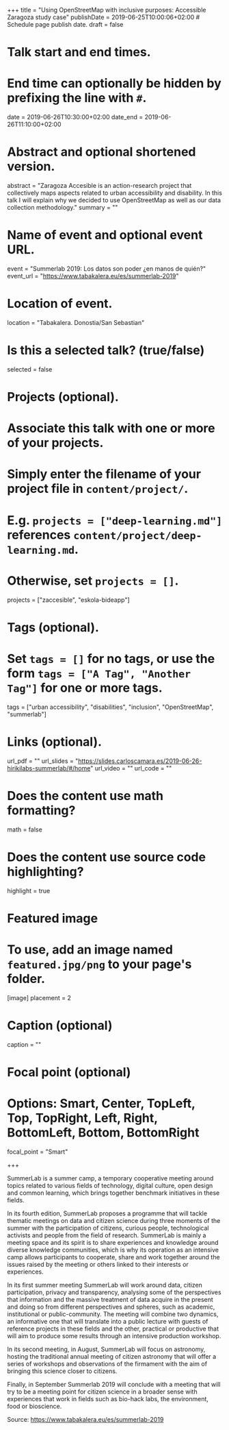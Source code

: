 +++
title = "Using OpenStreetMap with inclusive purposes: Accessible Zaragoza study case"
publishDate = 2019-06-25T10:00:06+02:00  # Schedule page publish date.
draft = false

# Talk start and end times.
#   End time can optionally be hidden by prefixing the line with `#`.
date = 2019-06-26T10:30:00+02:00
date_end = 2019-06-26T11:10:00+02:00

# Abstract and optional shortened version.
abstract = "Zaragoza Accesible is an action-research project that collectively maps aspects related to urban accessibility and disability. In this talk I will explain why we decided to use OpenStreetMap as well as our data collection methodology."
summary = ""

# Name of event and optional event URL.
event = "Summerlab 2019: Los datos son poder ¿en manos de quién?"
event_url = "https://www.tabakalera.eu/es/summerlab-2019"

# Location of event.
location = "Tabakalera. Donostia/San Sebastian"

# Is this a selected talk? (true/false)
selected = false

# Projects (optional).
#   Associate this talk with one or more of your projects.
#   Simply enter the filename of your project file in `content/project/`.
#   E.g. `projects = ["deep-learning.md"]` references `content/project/deep-learning.md`.
#   Otherwise, set `projects = []`.
projects = ["zaccesible", "eskola-bideapp"]

# Tags (optional).
#   Set `tags = []` for no tags, or use the form `tags = ["A Tag", "Another Tag"]` for one or more tags.
tags = ["urban accessibility", "disabilities", "inclusion", "OpenStreetMap", "summerlab"]

# Links (optional).
url_pdf = ""
url_slides = "https://slides.carloscamara.es/2019-06-26-hirikilabs-summerlab/#/home"
url_video = ""
url_code = ""

# Does the content use math formatting?
math = false

# Does the content use source code highlighting?
highlight = true

# Featured image
# To use, add an image named `featured.jpg/png` to your page's folder.
[image]
  placement = 2
  # Caption (optional)
  caption = ""

  # Focal point (optional)
  # Options: Smart, Center, TopLeft, Top, TopRight, Left, Right, BottomLeft, Bottom, BottomRight
  focal_point = "Smart"

+++

SummerLab is a summer camp, a temporary cooperative meeting around topics related to various fields of technology, digital culture, open design and common learning, which brings together benchmark initiatives in these fields.

In its fourth edition, SummerLab proposes a programme that will tackle thematic meetings on data and citizen science during three moments of the summer with the participation of citizens, curious people, technological activists and people from the field of research. SummerLab is mainly a meeting space and its spirit is to share experiences and knowledge around diverse knowledge communities, which is why its operation as an intensive camp allows participants to cooperate, share and work together around the issues raised by the meeting or others linked to their interests or experiences.

In its first summer meeting SummerLab will work around data, citizen participation, privacy and transparency, analysing some of the perspectives that information and the massive treatment of data acquire in the present and doing so from different perspectives and spheres, such as academic, institutional or public-community. The meeting will combine two dynamics, an informative one that will translate into a public lecture with guests of reference projects in these fields and the other, practical or productive that will aim to produce some results through an intensive production workshop.

In its second meeting, in August, SummerLab will focus on astronomy, hosting the traditional annual meeting of citizen astronomy that will offer a series of workshops and observations of the firmament with the aim of bringing this science closer to citizens.

Finally, in September Summerlab 2019 will conclude with a meeting that will try to be a meeting point for citizen science in a broader sense with experiences that work in fields such as bio-hack labs, the environment, food or bioscience.

Source: https://www.tabakalera.eu/es/summerlab-2019
